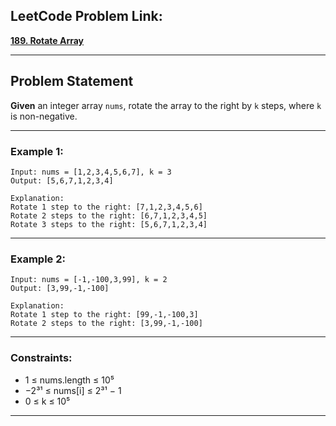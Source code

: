 
##  LeetCode Problem Link:

[**189. Rotate Array**](https://leetcode.com/problems/rotate-array/)

---

## Problem Statement

**Given** an integer array `nums`, rotate the array to the right by `k` steps, where `k` is non-negative.

---

###  Example 1:

```
Input: nums = [1,2,3,4,5,6,7], k = 3  
Output: [5,6,7,1,2,3,4]

Explanation:
Rotate 1 step to the right: [7,1,2,3,4,5,6]  
Rotate 2 steps to the right: [6,7,1,2,3,4,5]  
Rotate 3 steps to the right: [5,6,7,1,2,3,4]
```

---

###  Example 2:

```
Input: nums = [-1,-100,3,99], k = 2  
Output: [3,99,-1,-100]

Explanation:
Rotate 1 step to the right: [99,-1,-100,3]  
Rotate 2 steps to the right: [3,99,-1,-100]
```

---

### Constraints:

* 1 ≤ nums.length ≤ 10⁵
* −2³¹ ≤ nums\[i] ≤ 2³¹ − 1
* 0 ≤ k ≤ 10⁵

---

